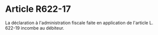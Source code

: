 # Article R622-17

La déclaration à l'administration fiscale faite en application de l'article L. 622-19 incombe au débiteur.

